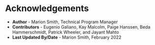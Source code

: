 # Acknowledgements

* **Author** - Marion Smith, Technical Program Manager
* **Contributors** -  Eugenio Galiano, Kay Malcolm, Paige Hanssen, Beda Hammerschmidt, Patrick Wheeler, and Jayant  Mahto 
* **Last Updated By/Date** - Marion Smith, February 2022
